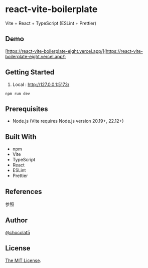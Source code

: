 # react-vite-boilerplate

Vite + React + TypeScript (ESLint + Prettier)

## Demo

[https://react-vite-boilerplate-eight.vercel.app/](https://react-vite-boilerplate-eight.vercel.app/)

## Getting Started

1. Local : http://127.0.0.1:5173/

```
npm run dev
```

## Prerequisites

- Node.js (Vite requires Node.js version 20.19+, 22.12+)

## Built With

- npm
- Vite
- TypeScript
- React
- ESLint
- Prettier

## References

参照

## Author

[@chocolat5](https://github.com/chocolat5)

## License

[The MIT License](https://opensource.org/licenses/MIT).
